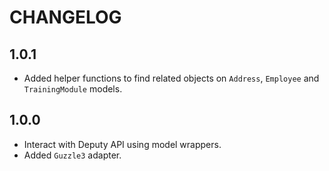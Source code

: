 # CHANGELOG

## 1.0.1

* Added helper functions to find related objects on `Address`, `Employee` and `TrainingModule` models.

## 1.0.0

* Interact with Deputy API using model wrappers.
* Added `Guzzle3` adapter.
